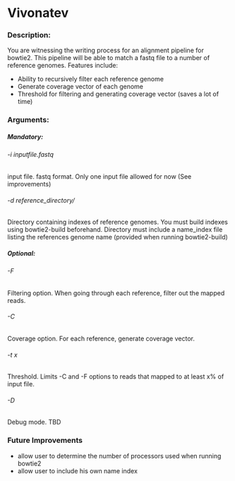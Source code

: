 Vivonatev
=========


### Description:
You are witnessing the writing process for an alignment pipeline for bowtie2. This pipeline will be able to match a fastq file to a number of reference genomes. Features include:
* Ability to recursively filter each reference genome
* Generate coverage vector of each genome
* Threshold for filtering and generating coverage vector (saves a lot of time)


### Arguments:

##### Mandatory:
###### -i inputfile.fastq
input file. fastq format. Only one input file allowed for now  (See improvements)
###### -d reference_directory/
Directory containing indexes of reference genomes. You must build indexes using bowtie2-build beforehand. Directory must include a name_index file listing the references genome name (provided when running bowtie2-build)

##### Optional:
###### -F
Filtering option. When going through each reference, filter out the mapped reads.
###### -C
Coverage option. For each reference, generate coverage vector.
###### -t x
Threshold. Limits -C and -F options to reads that mapped to at least x% of input file.
###### -D
Debug mode. TBD


### Future Improvements

* allow user to determine the number of processors used when running bowtie2
* allow user to include his own name index
